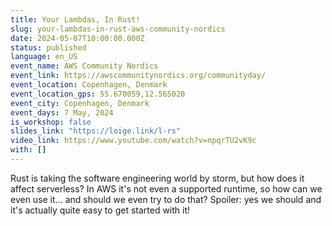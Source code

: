 ```yaml
---
title: Your Lambdas, In Rust!
slug: your-lambdas-in-rust-aws-community-nordics
date: 2024-05-07T10:00:00.000Z
status: published
language: en_US
event_name: AWS Community Nordics
event_link: https://awscommunitynordics.org/communityday/
event_location: Copenhagen, Denmark
event_location_gps: 55.670059,12.565020
event_city: Copenhagen, Denmark
event_days: 7 May, 2024
is_workshop: false
slides_link: "https://loige.link/l-rs"
video_link: https://www.youtube.com/watch?v=npqrTU2vK9c
with: []
---
```


Rust is taking the software engineering world by storm, but how does it affect serverless? In AWS it's not even a supported runtime, so how can we even use it... and should we even try to do that? Spoiler: yes we should and it's actually quite easy to get started with it!
